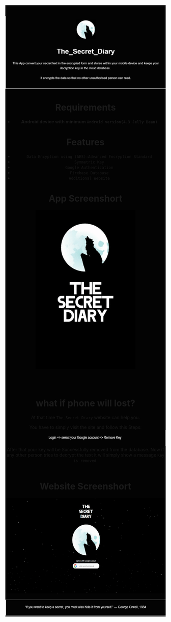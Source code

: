 <div style="background-color:rgba(0, 0, 0, 0.99);text-align:center; vertical-align: middle;   padding-top: 20px;">
<p align="center">
    <img src="Images/intro.JPG" alt=" logo" >
  </a>
</p>

# Requirements

- __Android device with minimum `Android version(4.3 Jelly Bean)`__

# Features

* `Data Encyption using (AES):Advanced Encryption Standard`
* `Symmetric Key`
* `Google Authentication`
* `Firebase Database`
* `Additional Website`

# App Screenshort 


 <img src="Images/appgif.gif" alt=" logo" wiinstadth="500" height="500">

<br><br>
# what if phone will lost?

At that time `The_Secret_Diary` website can help you.
 
You have to simply visit the site and follow this Steps:
<img src="Images/step.JPG"  wiinstadth="100" height="50">
<br>
After that your key will be Successfully removed from the database.
Now if any other person tries to decrypt the text it will simply show a message `Key is removed`.
<br><br>

# Website Screenshort

 <img src="Images/web3.gif"  wiinstadth="500" height="300">
<br><br>



 <img src="Images/qoute.JPG"  wiinstadth="500" height="50">

